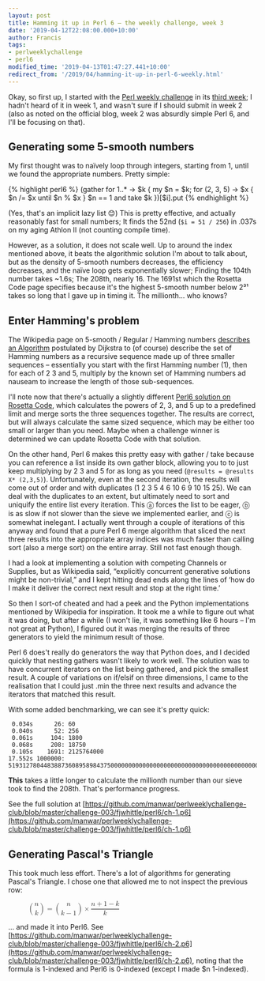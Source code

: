 ```yaml
---
layout: post
title: Hamming it up in Perl 6 – the weekly challenge, week 3
date: '2019-04-12T22:08:00.000+10:00'
author: Francis
tags:
- perlweeklychallenge
- perl6
modified_time: '2019-04-13T01:47:27.441+10:00'
redirect_from: '/2019/04/hamming-it-up-in-perl-6-weekly.html'
---
```


Okay, so first up, I started with the [Perl weekly challenge](https://perlweeklychallenge.org/) in its [third week](https://perlweeklychallenge.org/blog/perl-weekly-challenge-003/); I hadn't heard of it in week 1, and wasn't sure if I should submit in week 2 (also as noted on the official blog, week 2 was absurdly simple Perl 6, and I'll be focusing on that).

## Generating some 5-smooth numbers

My first thought was to naïvely loop through integers, starting from 1, until we found the appropriate numbers. Pretty simple:

{% highlight perl6 %}
(gather for 1..* -> $k {  my $n = $k;
  for (2, 3, 5) -> $x { $n /= $x until $n % $x }
  $n == 1 and take $k
})[$i].put
{% endhighlight %}

(Yes, that's an implicit lazy list 😊)
This is pretty effective, and actually reasonably fast for small numbers; It finds the 52nd (`$i = 51 / 256`) in .037s on my aging Athlon II (not counting compile time).

However, as a solution, it does not scale well. Up to around the index mentioned above, it beats the algorithmic solution I'm about to talk about, but as the density of 5-smooth numbers decreases, the efficiency decreases, and the naïve loop gets exponentially slower; Finding the 104th number takes ~1.6s; The 208th, nearly 16.  The 1691st which the Rosetta Code page specifies because it's the highest 5-smooth number below 2³¹ takes so long that I gave up in timing it.  The millionth… who knows?

## Enter Hamming's problem

The Wikipedia page on 5-smooth / Regular / Hamming numbers [describes an Algorithm](https://en.wikipedia.org/wiki/Regular_number#Algorithms) postulated by Dijkstra to (of course) describe the set of Hamming numbers as a recursive sequence made up of three smaller sequences – essentially you start with the first Hamming number (1), then for each of 2 3 and 5, multiply by  the known set of Hamming numbers ad nauseam to increase the length of those sub-sequences.

I'll note now that there's actually a slightly different [Perl6 solution on Rosetta Code](https://rosettacode.org/wiki/Hamming_numbers#Perl_6), which calculates the powers of 2, 3, and 5 up to a predefined limit and merge sorts the three sequences together. The results are correct, but will always calculate the same sized sequence, which may be either too small or larger than you need. Maybe when a challenge winner is determined we can update Rosetta Code with that solution.

On the other hand, Perl 6 makes this pretty easy with gather / take because you can reference a list inside its own gather block, allowing you to to just keep multiplying by 2 3 and 5 for as long as you need (`@results = @results X* (2,3,5)`).  Unfortunately, even at the second iteration, the results will come out of order and with duplicates (1 2 3 5 4 6 10 6 9 10 15 25).  We can deal with the duplicates to an extent, but ultimately need to sort and uniquify the entire list every iteration.  This ⓐ forces the list to be eager, ⓑ is as slow if not slower than the sieve we implemented earlier, and ⓒ is somewhat inelegant.  I actually went through a couple of iterations of this anyway and found that a pure Perl 6 merge algorithm that sliced the next three results into the appropriate array indices was much faster than calling sort (also a merge sort) on the entire array. Still not fast enough though.

I had a look at implementing a solution with competing Channels or Supplies, but as Wikipedia said, “explicitly concurrent generative solutions might be non-trivial,” and I kept hitting dead ends along the lines of ‘how do I make it deliver the correct next result and stop at the right time.’

So then I sort-of cheated and had a peek and the Python implementations mentioned by Wikipedia for inspiration.
It took me a while to figure out what it was doing, but after a while (I won't lie, it was something like 6 hours – I'm not great at Python), I figured out it was merging the results of three generators to yield the minimum result of those.

Perl 6 does't really do generators the way that Python does, and I decided quickly that nesting gathers wasn't likely to work well.  The solution was to have concurrent iterators on the list being gathered, and pick the smallest result.  A couple of variations on if/elsif on three dimensions, I came to the realisation that I could just .min the three next results and advance the iterators that matched this result.

With some added benchmarking, we can see it's pretty quick:

```
 0.034s      26: 60
 0.040s      52: 256
 0.061s     104: 1800
 0.068s     208: 18750
 0.105s    1691: 2125764000
17.552s 1000000: 519312780448388736089589843750000000000000000000000000000000000000000000000000000000
```

**This** takes a little longer to calculate the millionth number than our sieve took to find the 208th.  That's performance progress.

See the full solution at [https://github.com/manwar/perlweeklychallenge-club/blob/master/challenge-003/fjwhittle/perl6/ch-1.p6](https://github.com/manwar/perlweeklychallenge-club/blob/master/challenge-003/fjwhittle/perl6/ch-1.p6)

## Generating Pascal's Triangle

This took much less effort.  There's a lot of algorithms for generating Pascal's Triangle.  I chose one that allowed me to not inspect the previous row:

<figure>
  <math>
    <semantics>
      <mrow>
        <mstyle displaystyle="true" scriptlevel="0">
          <mrow><mrow><mo>(</mo></mrow>
            <mfrac linethickness="0px"><mi>n</mi><mi>k</mi></mfrac>
            <mrow><mo>)</mo></mrow>
          </mrow>
          <mo>=</mo>
          <mrow>
            <mrow><mo>(</mo></mrow>
            <mfrac linethickness="0px">
              <mi>n</mi>
              <mrow><mi>k</mi><mo>−</mo><mn>1</mn></mrow>
            </mfrac>
            <mrow><mo>)</mo></mrow>
          </mrow>
          <mo>×</mo>
          <mrow>
            <mfrac>
              <mrow><mi>n</mi><mo>+</mo><mn>1</mn><mo>−</mo><mi>k</mi></mrow>
              <mi>k</mi>
            </mfrac>
          </mrow>
        </mstyle> 
      </mrow>
    </semantics>
  </math>
</figure>

… and made it into Perl6. See [https://github.com/manwar/perlweeklychallenge-club/blob/master/challenge-003/fjwhittle/perl6/ch-2.p6](https://github.com/manwar/perlweeklychallenge-club/blob/master/challenge-003/fjwhittle/perl6/ch-2.p6), noting that the formula is 1-indexed and Perl6 is 0-indexed (except I made $n 1-indexed).
